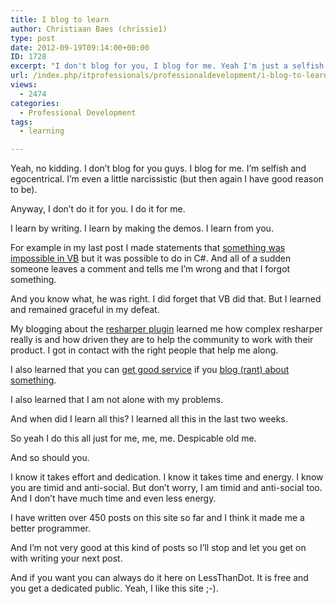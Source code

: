 ```yaml
---
title: I blog to learn
author: Christiaan Baes (chrissie1)
type: post
date: 2012-09-19T09:14:00+00:00
ID: 1728
excerpt: "I don't blog for you, I blog for me. Yeah I'm just a selfish little person."
url: /index.php/itprofessionals/professionaldevelopment/i-blog-to-learn/
views:
  - 2474
categories:
  - Professional Development
tags:
  - learning

---
```

Yeah, no kidding. I don&#8217;t blog for you guys. I blog for me. I&#8217;m selfish and egocentrical. I&#8217;m even a little narcissistic (but then again I have good reason to be). 

Anyway, I don&#8217;t do it for you. I do it for me. 

I learn by writing. I learn by making the demos. I learn from you. 

For example in my last post I made statements that [something was impossible in VB][1] but it was possible to do in C#. And all of a sudden someone leaves a comment and tells me I&#8217;m wrong and that I forgot something. 

And you know what, he was right. I did forget that VB did that. But I learned and remained graceful in my defeat. 

My blogging about the [resharper plugin][2] learned me how complex resharper really is and how driven they are to help the community to work with their product. I got in contact with the right people that help me along.

I also learned that you can [get good service][3] if you [blog (rant) about something][4]. 

I also learned that I am not alone with my problems. 

And when did I learn all this? I learned all this in the last two weeks. 

So yeah I do this all just for me, me, me. Despicable old me. 

And so should you. 

I know it takes effort and dedication. I know it takes time and energy. I know you are timid and anti-social. But don&#8217;t worry, I am timid and anti-social too. And I don&#8217;t have much time and even less energy. 

I have written over 450 posts on this site so far and I think it made me a better programmer. 

And I&#8217;m not very good at this kind of posts so I&#8217;ll stop and let you get on with writing your next post. 

And if you want you can always do it here on LessThanDot. It is free and you get a dedicated public. Yeah, I like this site ;-).

 [1]: /index.php/DesktopDev/MSTech/new-in-vb11-the-yield
 [2]: /index.php/DesktopDev/MSTech/resharper-plugin-rename-class-to
 [3]: /index.php/All/?p=1826
 [4]: /index.php/All/?p=1817